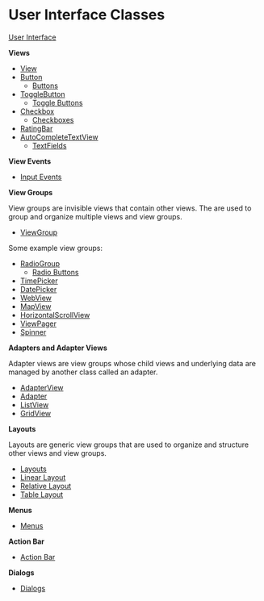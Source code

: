 # User Interface Classes

[User Interface](http://developer.android.com/guide/topics/ui/index.html)

**Views**

- [View](http://developer.android.com/reference/android/view/View.html)
- [Button](http://developer.android.com/reference/android/widget/Button.html)
  - [Buttons](http://developer.android.com/guide/topics/ui/controls/button.html)
- [ToggleButton](http://developer.android.com/reference/android/widget/ToggleButton.html)
  - [Toggle Buttons](http://developer.android.com/guide/topics/ui/controls/togglebutton.html)
- [Checkbox](http://developer.android.com/reference/android/widget/CheckBox.html)
  - [Checkboxes](http://developer.android.com/reference/android/widget/CheckBox.html)
- [RatingBar](http://developer.android.com/reference/android/widget/RatingBar.html)
- [AutoCompleteTextView](http://developer.android.com/reference/android/widget/AutoCompleteTextView.html)
  - [TextFields](http://developer.android.com/guide/topics/ui/controls/text.html)

**View Events**

- [Input Events](http://developer.android.com/guide/topics/ui/ui-events.html)

**View Groups**

View groups are invisible views that contain other views. The are used to group and organize multiple views and view groups.

- [ViewGroup](http://developer.android.com/reference/android/view/ViewGroup.html)

Some example view groups:

- [RadioGroup](http://developer.android.com/reference/android/widget/RadioGroup.html)
  - [Radio Buttons](http://developer.android.com/guide/topics/ui/controls/radiobutton.html)
- [TimePicker](http://developer.android.com/reference/android/widget/TimePicker.html)
- [DatePicker](http://developer.android.com/reference/android/widget/DatePicker.html)
- [WebView](http://developer.android.com/reference/android/webkit/WebView.html)
- [MapView](http://developer.android.com/reference/com/google/android/gms/maps/MapView.html)
- [HorizontalScrollView](http://developer.android.com/reference/android/widget/HorizontalScrollView.html)
- [ViewPager](http://developer.android.com/reference/android/support/v4/view/ViewPager.html)
- [Spinner](http://developer.android.com/reference/android/widget/Spinner.html)

**Adapters and Adapter Views**

Adapter views are view groups whose child views and underlying data are managed by another class called an adapter.

- [AdapterView](http://developer.android.com/reference/android/widget/AdapterView.html)
- [Adapter](http://developer.android.com/reference/android/widget/Adapter.html)
- [ListView](http://developer.android.com/guide/topics/ui/layout/listview.html)
- [GridView](http://developer.android.com/guide/topics/ui/layout/gridview.html)

**Layouts**

Layouts are generic view groups that are used to organize and structure other views and view groups.

- [Layouts](http://developer.android.com/guide/topics/ui/declaring-layout.html)
- [Linear Layout](http://developer.android.com/guide/topics/ui/layout/linear.html)
- [Relative Layout](http://developer.android.com/guide/topics/ui/layout/relative.html)
- [Table Layout](http://developer.android.com/guide/topics/ui/layout/grid.html)

**Menus**

- [Menus](http://developer.android.com/guide/topics/ui/menus.html)

**Action Bar**

- [Action Bar](http://developer.android.com/guide/topics/ui/actionbar.html)

**Dialogs**

- [Dialogs](http://developer.android.com/guide/topics/ui/dialogs.html)